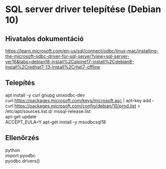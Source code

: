 # SQL server driver telepítése (Debian 10)

## Hivatalos dokumentáció  
https://learn.microsoft.com/en-us/sql/connect/odbc/linux-mac/installing-the-microsoft-odbc-driver-for-sql-server?view=sql-server-ver16&tabs=debian18-install%2Calpine17-install%2Cdebian8-install%2Credhat7-13-install%2Crhel7-offline

## Telepítés
apt install -y curl gnupg unixodbc-dev  
curl https://packages.microsoft.com/keys/microsoft.asc | apt-key add -  
curl https://packages.microsoft.com/config/debian/10/prod.list > /etc/apt/sources.list.d/  mssql-release.list   
apt-get update  
ACCEPT_EULA=Y apt-get install -y msodbcsql18

## Ellenőrzés
python  
import pyodbc  
pyodbc.drivers()  